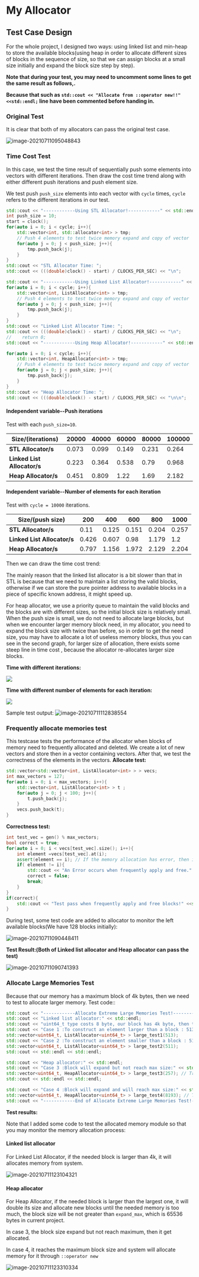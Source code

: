 # My Allocator
## Test Case Design
For the whole project, I designed two ways: using linked list and min-heap to store the available blocks(using heap in order to allocate different sizes of blocks in the sequence of size, so that we can assign blocks at a small size initially and expand the block size step by step).

**Note that during your test, you may need to uncomment some lines to get the same result as follows,.**

**Because that such as `std::cout << "Allocate from ::operator new!!" <<std::endl;` line have been commented before handing in.**

### Original Test

It is clear that both of my allocators can pass the original test case.

![image-20210711095048843](./pic/image-20210711095048843.png)



### Time Cost Test
In this case, we test the time result of sequentially push some elements into vectors with different iterations. Then draw the cost time trend along with either different push iterations and push element size.

We test push `push_size` elements into each vector with `cycle` times, `cycle` refers to the different iterations in our test.
```c++
std::cout << "------------Using STL Allocator!------------" << std::endl;
int push_size = 10;
start = clock();
for(auto i = 0; i < cycle; i++){
    std::vector<int, std::allocator<int> > tmp;
    // Push 4 elements to test twice memory expand and copy of vector
    for(auto j = 0; j < push_size; j++){
        tmp.push_back(j);
    }
}
std::cout << "STL Allocator Time: ";
std::cout << (((double)clock() - start) / CLOCKS_PER_SEC) << "\n";

std::cout << "------------Using Linked List Allocator!------------" << std::endl;
for(auto i = 0; i < cycle; i++){
    std::vector<int, ListAllocator<int> > tmp;
    // Push 4 elements to test twice memory expand and copy of vector
    for(auto j = 0; j < push_size; j++){
        tmp.push_back(j);
    }
}
std::cout << "Linked List Allocator Time: ";
std::cout << (((double)clock() - start) / CLOCKS_PER_SEC) << "\n";
//    return 0;
std::cout << "------------Using Heap Allocator!------------" << std::endl;

for(auto i = 0; i < cycle; i++){
    std::vector<int, HeapAllocator<int> > tmp;
    // Push 4 elements to test twice memory expand and copy of vector
    for(auto j = 0; j < push_size; j++){
        tmp.push_back(j);
    }
}
std::cout << "Heap Allocator Time: ";
std::cout << (((double)clock() - start) / CLOCKS_PER_SEC) << "\n\n";
```
#### Independent variable--Push iterations
Test with each `push_size=10`.

| **Size/(iterations)**       | 20000 | 40000 | 60000 | 80000 | 100000 |
| --------------------------- | ----- | ----- | ----- | ----- | ------ |
| **STL Allocator/s**           | 0.073 | 0.099 | 0.149 | 0.231 | 0.264  |
| **Linked List Allocator/s** | 0.223 | 0.364 | 0.538 | 0.79  | 0.968  |
| **Heap Allocator/s**        | 0.451 | 0.809 | 1.22  | 1.69  | 2.182  |

#### Independent variable--Number of elements for each iteration
Test with `cycle = 10000` iterations.

| **Size/(push size)**      | 200   | 400   | 600   | 800   | 1000  |
| ------------------------- | ----- | ----- | ----- | ----- | ----- |
| **STL Allocator/s**        | 0.11  | 0.125 | 0.151 | 0.204 | 0.257 |
| **Linked List Allocator/s** | 0.426 | 0.607 | 0.98  | 1.179 | 1.2   |
| **Heap Allocator/s**        | 0.797 | 1.156 | 1.972 | 2.129 | 2.204 |



Then we can draw the time cost trend:

The mainly reason that the linked list allocator is a bit slower than that in STL is because that we need to maintain a list storing the valid blocks, otherwise if we can store the pure pointer address to available blocks in a piece of specific known address, it might speed up.

For heap allocator, we use a priority queue to maintain the valid blocks and the blocks are with different sizes, so the initial block size is relatively small. When the push size is small, we do not need to allocate large blocks, but when we encounter larger memory block need, in my allocator, you need to expand the block size with twice than before, so in order to get the need size, you may have to allocate a lot of useless memory blocks, thus you can see in the second graph, for larger size of allocation, there exists some steep line in time cost , because the allocator re-allocates larger size blocks.

**Time with different iterations:**

![](./pic/iter.png)



**Time with different number of elements for each iteration:**

![](./pic/size.png)



Sample test output:
![image-20210711112838554](./pic/image-20210711112838554.png)

### Frequently allocate memories test
This testcase tests the performance of the allocator when blocks of memory need to frequently allocated and deleted. We create a lot of new vectors and store then in a vector containing vectors. 
After that, we test the correctness of the elements in the vectors.
**Allocate test:**

```c++
std::vector<std::vector<int, ListAllocator<int> > > vecs;
int max_vectors = 127;
for(auto i = 0; i < max_vectors; i++){
    std::vector<int, ListAllocator<int> > t ;
    for(auto j = 0; j < 100; j++){
        t.push_back(j);
    }
    vecs.push_back(t);
}
```

**Correctness test:**

```c++
int test_vec = gen() % max_vectors;
bool correct = true;
for(auto i = 0; i < vecs[test_vec].size(); i++){
    int element =vecs[test_vec].at(i);
    assert(element == i); // If the memory allocation has error, then it will assert.
    if( element != i){
        std::cout << "An Error occurs when frequently apply and free." <<std::endl;
        correct = false;
        break;
    }
}
if(correct){
    std::cout << "Test pass when frequently apply and free blocks!" <<std::endl;
}
```

During test, some test code are added to allocator to monitor the left available blocks(We have 128 blocks initially):

![image-20210711090448411](./pic/image-20210711090448411.png)

**Test Result:(Both of Linked list allocator and Heap allocator can pass the test)**

![image-20210711090741393](./pic/image-20210711090741393.png)

### Allocate Large Memories Test
Because that our memory has a maximum block of 4k bytes, then we need to test to allocate larger memory.
Test code::

```c++
std::cout << "------------Allocate Extreme Large Memories Test!------------" << std::endl;
std::cout << "Linked list allocator:" << std::endl;
std::cout << "uint64_t type costs 8 byte, our block has 4k byte, then test with at least 512 elements.\n" << std::endl;
std::cout << "Case 1 :To construct an element larger than a block : 513 uint64_t elements" << std::endl;
std::vector<uint64_t, ListAllocator<uint64_t> > large_test1(513);
std::cout << "Case 2 :To construct an element smaller than a block : 511 uint64_t elements" << std::endl;
std::vector<uint64_t, ListAllocator<uint64_t> > large_test2(511);
std::cout << std::endl << std::endl;

std::cout << "Heap allocator:" << std::endl;
std::cout << "Case 3 :Block will expand but not reach max size:" << std::endl;
std::vector<uint64_t, HeapAllocator<uint64_t> > large_test3(257); // Try to assign large piece of memory
std::cout << std::endl << std::endl;

std::cout << "Case 4 :Block will expand and will reach max size:" << std::endl;
std::vector<uint64_t, HeapAllocator<uint64_t> > large_test4(8193); // Try to assign largest piece of memory
std::cout << "------------End of Allocate Extreme Large Memories Test!------------" << std::endl;
```

**Test results:**

Note that I added some code to test the allocated memory module so that you may monitor the memory allocation process:

#### Linked list allocator

For Linked List Allocator, if the needed block is larger than 4k, it will allocates memory from system.

![image-20210711123104321](./pic/image-20210711123104321.png)

#### Heap allocator

For Heap Allocator, if the needed block is larger than the largest one, it will double its size and allocate new blocks until the needed memory is too much, the block size will be not greater than `expand_max`, which is 65536 bytes in current project.

In case 3, the block size expand but not reach maximum, then it get allocated.

In case 4, it reaches the maximum block size and system will allocate memory for it through `::operator new`

![image-20210711123310334](./pic/image-20210711123310334.png)








